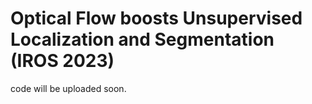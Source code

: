 # Optical Flow boosts Unsupervised Localization and Segmentation (IROS 2023)

code will be uploaded soon. 

